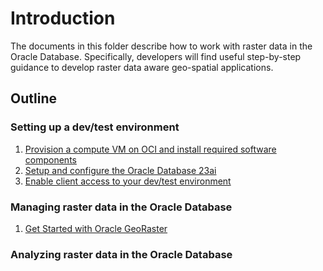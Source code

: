 # Introduction

The documents in this folder describe how to work with raster data in the Oracle Database. Specifically, developers will find useful step-by-step guidance to develop raster data aware geo-spatial applications.

## Outline

### Setting up a dev/test environment

1. [Provision a compute VM on OCI and install required software components](./scripts/01-setup_compute.md)
2. [Setup and configure the Oracle Database 23ai](./scripts/02-setup_database.md)
3. [Enable client access to your dev/test environment](./scripts/03-open_ports.md)

### Managing raster data in the Oracle Database

1. [Get Started with Oracle GeoRaster](./scripts/04-get-started_with_georaster.md)

### Analyzing raster data in the Oracle Database
